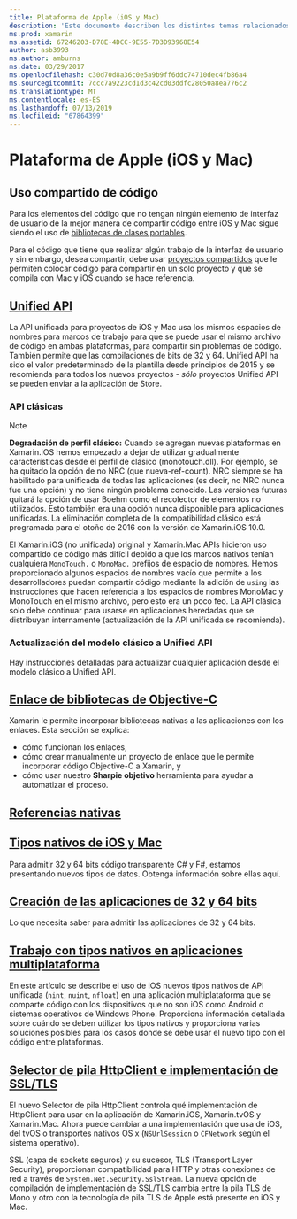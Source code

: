 ```yaml
---
title: Plataforma de Apple (iOS y Mac)
description: 'Este documento describen los distintos temas relacionados con el desarrollo de Xamarin.iOS y Xamarin.Mac: código compartido, la API unificada, enlace bibliotecas Objective-C, las referencias nativas, tipos nativos y mucho más.'
ms.prod: xamarin
ms.assetid: 67246203-D78E-4DCC-9E55-7D3D93968E54
author: asb3993
ms.author: amburns
ms.date: 03/29/2017
ms.openlocfilehash: c30d70d8a36c0e5a9b9ff6ddc74710dec4fb86a4
ms.sourcegitcommit: 7ccc7a9223cd1d3c42cd03ddfc28050a8ea776c2
ms.translationtype: MT
ms.contentlocale: es-ES
ms.lasthandoff: 07/13/2019
ms.locfileid: "67864399"
---
```

# <a name="apple-platform-ios-and-mac"></a>Plataforma de Apple (iOS y Mac)

## <a name="code-sharing"></a>Uso compartido de código

Para los elementos del código que no tengan ningún elemento de interfaz de usuario de la mejor manera de compartir código entre iOS y Mac sigue siendo el uso de [bibliotecas de clases portables](~/cross-platform/app-fundamentals/pcl.md).

Para el código que tiene que realizar algún trabajo de la interfaz de usuario y sin embargo, desea compartir, debe usar [proyectos compartidos](~/cross-platform/app-fundamentals/shared-projects.md) que le permiten colocar código para compartir en un solo proyecto y que se compila con Mac y iOS cuando se hace referencia.

## <a name="unified-apiunifiedindexmd"></a>[Unified API](unified/index.md)

La API unificada para proyectos de iOS y Mac usa los mismos espacios de nombres para marcos de trabajo para que se puede usar el mismo archivo de código en ambas plataformas, para compartir sin problemas de código. También permite que las compilaciones de bits de 32 y 64. Unified API ha sido el valor predeterminado de la plantilla desde principios de 2015 y se recomienda para todos los nuevos proyectos - *sólo* proyectos Unified API se pueden enviar a la aplicación de Store.

### <a name="classic-apis"></a>API clásicas

> [!NOTE]
> **Degradación de perfil clásico:** Cuando se agregan nuevas plataformas en Xamarin.iOS hemos empezado a dejar de utilizar gradualmente características desde el perfil de clásico (monotouch.dll). Por ejemplo, se ha quitado la opción de no NRC (que nueva-ref-count). NRC siempre se ha habilitado para unificada de todas las aplicaciones (es decir, no NRC nunca fue una opción) y no tiene ningún problema conocido. Las versiones futuras quitará la opción de usar Boehm como el recolector de elementos no utilizados. Esto también era una opción nunca disponible para aplicaciones unificadas. La eliminación completa de la compatibilidad clásico está programada para el otoño de 2016 con la versión de Xamarin.iOS 10.0.

El Xamarin.iOS (no unificada) original y Xamarin.Mac APIs hicieron uso compartido de código más difícil debido a que los marcos nativos tenían cualquiera `MonoTouch.` o `MonoMac.` prefijos de espacio de nombres.  Hemos proporcionado algunos espacios de nombres vacío que permite a los desarrolladores puedan compartir código mediante la adición de `using` las instrucciones que hacen referencia a los espacios de nombres MonoMac y MonoTouch en el mismo archivo, pero esto era un poco feo. La API clásica solo debe continuar para usarse en aplicaciones heredadas que se distribuyan internamente (actualización de la API unificada se recomienda).


### <a name="updating-from-classic-to-the-unified-api"></a>Actualización del modelo clásico a Unified API

Hay instrucciones detalladas para actualizar cualquier aplicación desde el modelo clásico a Unified API.

## <a name="binding-objective-c-librariesbindingindexmd"></a>[Enlace de bibliotecas de Objective-C](binding/index.md)

Xamarin le permite incorporar bibliotecas nativas a las aplicaciones con los enlaces. Esta sección se explica:

- cómo funcionan los enlaces,
- cómo crear manualmente un proyecto de enlace que le permite incorporar código Objective-C a Xamarin, y
- cómo usar nuestro **Sharpie objetivo** herramienta para ayudar a automatizar el proceso.

## <a name="native-referencesnative-referencesmd"></a>[Referencias nativas](native-references.md)

## <a name="macios-native-typesnativetypesmd"></a>[Tipos nativos de iOS y Mac](nativetypes.md)

Para admitir 32 y 64 bits código transparente C# y F#, estamos presentando nuevos tipos de datos.   Obtenga información sobre ellas aquí.

## <a name="building-32-and-64-bit-apps32-and-64indexmd"></a>[Creación de las aplicaciones de 32 y 64 bits](32-and-64/index.md)

Lo que necesita saber para admitir las aplicaciones de 32 y 64 bits.

## <a name="working-with-native-types-in-cross-platform-appsnative-types-cross-platformmd"></a>[Trabajo con tipos nativos en aplicaciones multiplataforma](native-types-cross-platform.md)

En este artículo se describe el uso de iOS nuevos tipos nativos de API unificada (`nint`, `nuint`, `nfloat`) en una aplicación multiplataforma que se comparte código con los dispositivos que no son iOS como Android o sistemas operativos de Windows Phone.
Proporciona información detallada sobre cuándo se deben utilizar los tipos nativos y proporciona varias soluciones posibles para los casos donde se debe usar el nuevo tipo con el código entre plataformas.

## <a name="httpclient-stack-and-ssltls-implementation-selectorhttp-stackmd"></a>[Selector de pila HttpClient e implementación de SSL/TLS](http-stack.md)

El nuevo Selector de pila HttpClient controla qué implementación de HttpClient para usar en la aplicación de Xamarin.iOS, Xamarin.tvOS y Xamarin.Mac. Ahora puede cambiar a una implementación que usa de iOS, del tvOS o transportes nativos OS x (`NSUrlSession` o `CFNetwork` según el sistema operativo).

SSL (capa de sockets seguros) y su sucesor, TLS (Transport Layer Security), proporcionan compatibilidad para HTTP y otras conexiones de red a través de `System.Net.Security.SslStream`. La nueva opción de compilación de implementación de SSL/TLS cambia entre la pila TLS de Mono y otro con la tecnología de pila TLS de Apple está presente en iOS y Mac.
